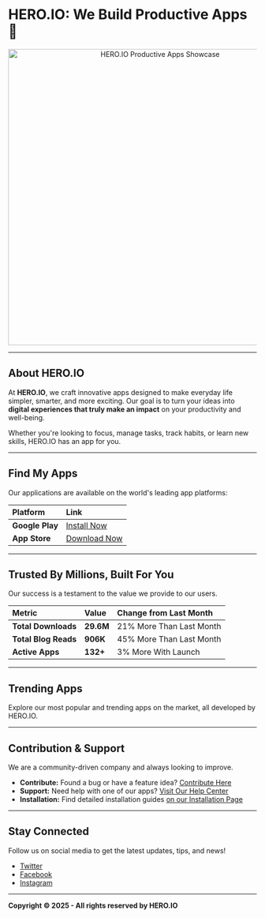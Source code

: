 # HERO.IO: We Build Productive Apps 🚀

<div align="center">
  <img src="Home_Hero_Image_Placeholder.png" alt="HERO.IO Productive Apps Showcase" width="600"/>
</div>

---

## About HERO.IO

At **HERO.IO**, we craft innovative apps designed to make everyday life simpler, smarter, and more exciting. Our goal is to turn your ideas into **digital experiences that truly make an impact** on your productivity and well-being.

Whether you're looking to focus, manage tasks, track habits, or learn new skills, HERO.IO has an app for you.

---

## Find My Apps

Our applications are available on the world's leading app platforms:

| Platform | Link |
| :--- | :--- |
| **Google Play** | [Install Now](https://play.google.com/store/apps/hero.io) |
| **App Store** | [Download Now](https://apps.apple.com/us/developer/hero.io) |

---

## Trusted By Millions, Built For You

Our success is a testament to the value we provide to our users.

| Metric | Value | Change from Last Month |
| :--- | :--- | :--- |
| **Total Downloads** | **29.6M** | 21% More Than Last Month |
| **Total Blog Reads** | **906K** | 45% More Than Last Month |
| **Active Apps** | **132+** | 3% More With Launch |

---

## Trending Apps

Explore our most popular and trending apps on the market, all developed by HERO.IO.

---

## Contribution & Support

We are a community-driven company and always looking to improve.

* **Contribute:** Found a bug or have a feature idea? [Contribute Here](https://hero.io/contribute)
* **Support:** Need help with one of our apps? [Visit Our Help Center](https://hero.io/support)
* **Installation:** Find detailed installation guides [on our Installation Page](https://hero.io/installation)

---

## Stay Connected

Follow us on social media to get the latest updates, tips, and news!

* [Twitter](https://twitter.com/mdjunaidjewell)
* [Facebook](https://facebook.com/mdjunaidjewell)
* [Instagram](https://instagram.com/mdjunaidjewel)

***

**Copyright © 2025 - All rights reserved by HERO.IO**